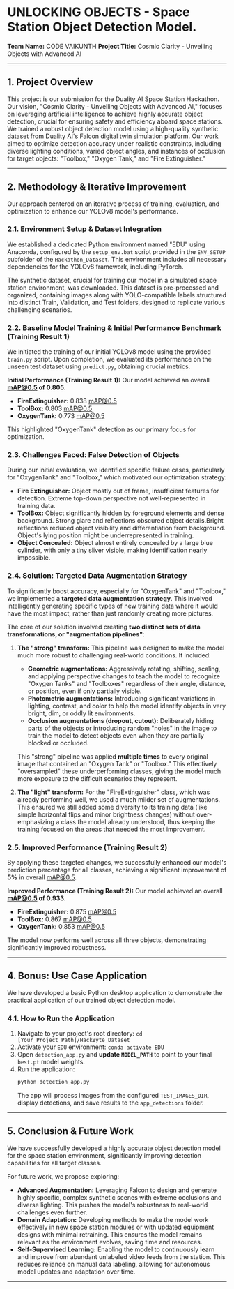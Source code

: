 # UNLOCKING OBJECTS - Space Station Object Detection Model.

**Team Name:** CODE VAIKUNTH
**Project Title:** Cosmic Clarity - Unveiling Objects with Advanced AI

---

## 1. Project Overview

This project is our submission for the Duality AI Space Station Hackathon. Our vision, "Cosmic Clarity - Unveiling Objects with Advanced AI," focuses on leveraging artificial intelligence to achieve highly accurate object detection, crucial for ensuring safety and efficiency aboard space stations. We trained a robust object detection model using a high-quality synthetic dataset from Duality AI's Falcon digital twin simulation platform. Our work aimed to optimize detection accuracy under realistic constraints, including diverse lighting conditions, varied object angles, and instances of occlusion for target objects: "Toolbox," "Oxygen Tank," and "Fire Extinguisher."

---

## 2. Methodology & Iterative Improvement

Our approach centered on an iterative process of training, evaluation, and optimization to enhance our YOLOv8 model's performance.

### 2.1. Environment Setup & Dataset Integration

We established a dedicated Python environment named "EDU" using Anaconda, configured by the `setup_env.bat` script provided in the `ENV_SETUP` subfolder of the `Hackathon_Dataset`. This environment includes all necessary dependencies for the YOLOv8 framework, including PyTorch.

The synthetic dataset, crucial for training our model in a simulated space station environment, was downloaded. This dataset is pre-processed and organized, containing images along with YOLO-compatible labels structured into distinct Train, Validation, and Test folders, designed to replicate various challenging scenarios.

### 2.2. Baseline Model Training & Initial Performance Benchmark (Training Result 1)

We initiated the training of our initial YOLOv8 model using the provided `train.py` script. Upon completion, we evaluated its performance on the unseen test dataset using `predict.py`, obtaining crucial metrics.

**Initial Performance (Training Result 1):**
Our model achieved an overall **mAP@0.5 of 0.805**.
* **FireExtinguisher:** 0.838 mAP@0.5
* **ToolBox:** 0.803 mAP@0.5
* **OxygenTank:** 0.773 mAP@0.5

This highlighted "OxygenTank" detection as our primary focus for optimization.

### 2.3. Challenges Faced: False Detection of Objects

During our initial evaluation, we identified specific failure cases, particularly for "OxygenTank" and "Toolbox," which motivated our optimization strategy:

* **Fire Extinguisher:** Object mostly out of frame, insufficient features for detection. Extreme top-down perspective not well-represented in training data.
* **ToolBox:** Object significantly hidden by foreground elements and dense background. Strong glare and reflections obscured object details.Bright reflections reduced object visibility and differentiation from background. Object's lying position might be underrepresented in training.
* **Object Concealed:** Object almost entirely concealed by a large blue cylinder, with only a tiny sliver visible, making identification nearly impossible.

### 2.4. Solution: Targeted Data Augmentation Strategy

To significantly boost accuracy, especially for "OxygenTank" and "Toolbox," we implemented a **targeted data augmentation strategy**. This involved intelligently generating specific types of new training data where it would have the most impact, rather than just randomly creating more pictures.

The core of our solution involved creating **two distinct sets of data transformations, or "augmentation pipelines"**:

1.  **The "strong" transform:** This pipeline was designed to make the model much more robust to challenging real-world conditions. It included:
    * **Geometric augmentations:** Aggressively rotating, shifting, scaling, and applying perspective changes to teach the model to recognize "Oxygen Tanks" and "Toolboxes" regardless of their angle, distance, or position, even if only partially visible.
    * **Photometric augmentations:** Introducing significant variations in lighting, contrast, and color to help the model identify objects in very bright, dim, or oddly lit environments.
    * **Occlusion augmentations (dropout, cutout):** Deliberately hiding parts of the objects or introducing random "holes" in the image to train the model to detect objects even when they are partially blocked or occluded.

    This "strong" pipeline was applied **multiple times** to every original image that contained an "Oxygen Tank" or "Toolbox." This effectively "oversampled" these underperforming classes, giving the model much more exposure to the difficult scenarios they represent.

2.  **The "light" transform:** For the "FireExtinguisher" class, which was already performing well, we used a much milder set of augmentations. This ensured we still added some diversity to its training data (like simple horizontal flips and minor brightness changes) without over-emphasizing a class the model already understood, thus keeping the training focused on the areas that needed the most improvement.

### 2.5. Improved Performance (Training Result 2)

By applying these targeted changes, we successfully enhanced our model's prediction percentage for all classes, achieving a significant improvement of **5%** in overall mAP@0.5.

**Improved Performance (Training Result 2):**
Our model achieved an overall **mAP@0.5 of 0.933**.
* **FireExtinguisher:** 0.875 mAP@0.5
* **ToolBox:** 0.867 mAP@0.5
* **OxygenTank:** 0.853 mAP@0.5

The model now performs well across all three objects, demonstrating significantly improved robustness.

---


## 4. Bonus: Use Case Application

We have developed a basic Python desktop application to demonstrate the practical application of our trained object detection model.

### 4.1. How to Run the Application

1.  Navigate to your project's root directory: `cd [Your_Project_Path]/HackByte_Dataset`
2.  Activate your `EDU` environment: `conda activate EDU`
3.  Open `detection_app.py` and **update `MODEL_PATH`** to point to your final `best.pt` model weights.
4.  Run the application:
    ```bash
    python detection_app.py
    ```
    The app will process images from the configured `TEST_IMAGES_DIR`, display detections, and save results to the `app_detections` folder.

---

## 5. Conclusion & Future Work

We have successfully developed a highly accurate object detection model for the space station environment, significantly improving detection capabilities for all target classes.

For future work, we propose exploring:

* **Advanced Augmentation:** Leveraging Falcon to design and generate highly specific, complex synthetic scenes with extreme occlusions and diverse lighting. This pushes the model's robustness to real-world challenges even further.
* **Domain Adaptation:** Developing methods to make the model work effectively in new space station modules or with updated equipment designs with minimal retraining. This ensures the model remains relevant as the environment evolves, saving time and resources.
* **Self-Supervised Learning:** Enabling the model to continuously learn and improve from abundant unlabeled video feeds from the station. This reduces reliance on manual data labeling, allowing for autonomous model updates and adaptation over time.

---

